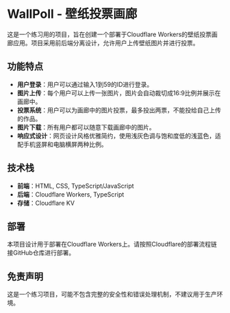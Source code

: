 # WallPoll - 壁纸投票画廊

这是一个练习用的项目，旨在创建一个部署于Cloudflare Workers的壁纸投票画廊应用。项目采用前后端分离设计，允许用户上传壁纸图片并进行投票。

## 功能特点

- **用户登录**：用户可以通过输入1到59的ID进行登录。
- **图片上传**：每个用户可以上传一张图片，图片会自动裁切成16:9比例并展示在画廊中。
- **投票系统**：用户可以为画廊中的图片投票，最多投出两票，不能投给自己上传的作品。
- **图片下载**：所有用户都可以随意下载画廊中的图片。
- **响应式设计**：网页设计风格优雅简约，使用浅灰色调与饱和度低的浅蓝色，适配手机竖屏和电脑横屏两种比例。

## 技术栈

- **前端**：HTML, CSS, TypeScript/JavaScript
- **后端**：Cloudflare Workers, TypeScript
- **存储**：Cloudflare KV

## 部署

本项目设计用于部署在Cloudflare Workers上。请按照Cloudflare的部署流程链接GitHub仓库进行部署。

## 免责声明

这是一个练习项目，可能不包含完整的安全性和错误处理机制，不建议用于生产环境。
